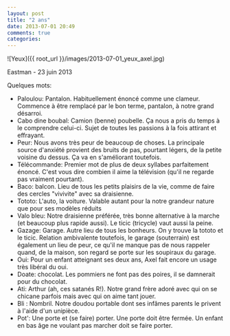 ```yaml
---
layout: post
title: "2 ans"
date: 2013-07-01 20:49
comments: true
categories: 
---
```


![Yeux]({{ root_url }}/images/2013-07-01_yeux_axel.jpg)
<div class="photoattrib">Eastman - 23 juin 2013</div>

Quelques mots:
 
* Paloulou: Pantalon. Habituellement énoncé comme une clameur. Commence à être remplacé par le bon terme, pantalon, à notre grand désarroi.
* Cabo dine boubal: Camion (benne) poubelle. Ça nous a pris du temps à le comprendre celui-ci. Sujet de toutes les passions à la fois attirant et effrayant.
* Peur: Nous avons très peur de beaucoup de choses. La principale source d'anxiété provient des bruits de pas, pourtant légers, de la petite voisine du dessus. Ça va en s'améliorant toutefois.
* Télécommande: Premier mot de plus de deux syllabes parfaitement énoncé. C'est vous dire combien il aime la télévision (qu'il ne regarde pas vraiment pourtant).
* Baco: balcon. Lieu de tous les petits plaisirs de la vie, comme de faire des cercles "vivivite" avec sa draisienne.
* Tototo: L'auto, la voiture. Valable autant pour la notre grandeur nature que pour ses modèles réduits
* Valo bleu: Notre draisienne préférée, très bonne alternative à la marche (et beaucoup plus rapide aussi). Le ticic (tricycle) vaut aussi la peine. 
* Gazage: Garage. Autre lieu de tous les bonheurs. On y trouve la tototo et le ticic. Relation ambivalente toutefois, le garage (souterrain) est également un lieu de peur, ce qu'il ne manque pas de nous rappeler quand, de la maison, son regard se porte sur les soupiraux du garage. 
* Oui: Pour un enfant atteignant ses deux ans, Axel fait encore un usage très libéral du oui.
* Doate: chocolat. Les pommiers ne font pas des poires, il se damnerait pour du chocolat.
* Ati: Arthur (ah, ces satanés R!). Notre grand frère adoré avec qui on se chicane parfois mais avec qui on aime tant jouer. 
* Bli : Nombril. Notre doudou portable dont ses infâmes parents le privent à l'aide d'un unipièce.
* Pot': Une porte et (se faire) porter. Une porte doit être fermée. Un enfant en bas âge ne voulant pas marcher doit se faire porter.
